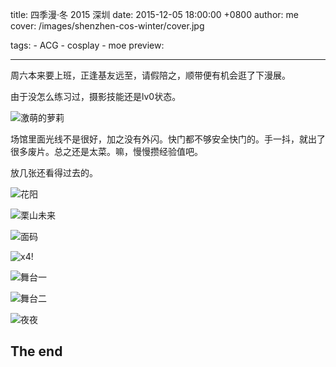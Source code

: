 title: 四季漫·冬 2015 深圳
date: 2015-12-05 18:00:00 +0800
author: me
cover: /images/shenzhen-cos-winter/cover.jpg
<!-- draft: true -->
tags:
    - ACG
    - cosplay
    - moe
preview: 

---

周六本来要上班，正逢基友远至，请假陪之，顺带便有机会逛了下漫展。

<!--more-->

由于没怎么练习过，摄影技能还是lv0状态。

![激萌的萝莉](/images/shenzhen-cos-winter/1.jpg)

场馆里面光线不是很好，加之没有外闪。快门都不够安全快门的。手一抖，就出了很多废片。总之还是太菜。嘛，慢慢攒经验值吧。

放几张还看得过去的。

![花阳](/images/shenzhen-cos-winter/2.jpg)



![栗山未来](/images/shenzhen-cos-winter/3.jpg)



![面码](/images/shenzhen-cos-winter/4.jpg)



![x4!](/images/shenzhen-cos-winter/5.jpg)



![舞台一](/images/shenzhen-cos-winter/6.jpg)



![舞台二](/images/shenzhen-cos-winter/7.jpg)



![夜夜](/images/shenzhen-cos-winter/8.jpg)



## The end
